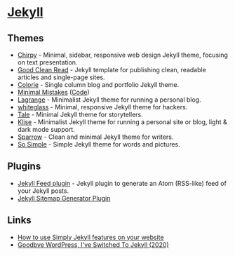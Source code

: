 # [Jekyll](https://jekyllrb.com/)

## Themes

- [Chirpy](https://github.com/cotes2020/jekyll-theme-chirpy/) - Minimal, sidebar, responsive web design Jekyll theme, focusing on text presentation.
- [Good Clean Read](https://github.com/adueck/good-clean-read) - Jekyll template for publishing clean, readable articles and single-page sites.
- [Colorie](https://github.com/ronv/colorie) - Single column blog and portfolio Jekyll theme.
- [Minimal Mistakes](https://mademistakes.com/work/minimal-mistakes-jekyll-theme/) ([Code](https://github.com/mmistakes/minimal-mistakes))
- [Lagrange](https://github.com/LeNPaul/Lagrange) - Minimalist Jekyll theme for running a personal blog.
- [whiteglass](https://github.com/yous/whiteglass) - Minimal, responsive Jekyll theme for hackers.
- [Tale](https://github.com/chesterhow/tale) - Minimal Jekyll theme for storytellers.
- [Klise](https://github.com/piharpi/jekyll-klise) - Minimalist Jekyll theme for running a personal site or blog, light & dark mode support.
- [Sparrow](https://github.com/lingxz/sparrow) - Clean and minimal Jekyll theme for writers.
- [So Simple](https://github.com/mmistakes/so-simple-theme) - Simple Jekyll theme for words and pictures.

## Plugins

- [Jekyll Feed plugin](https://github.com/jekyll/jekyll-feed) - Jekyll plugin to generate an Atom (RSS-like) feed of your Jekyll posts.
- [Jekyll Sitemap Generator Plugin](https://github.com/jekyll/jekyll-sitemap)

## Links

- [How to use Simply Jekyll features on your website](https://simply-jekyll.netlify.app/posts/how-to-use-simply-jekyll-features-on-your-website)
- [Goodbye WordPress, I've Switched To Jekyll (2020)](https://kevq.uk/goodbye-wordpress-switched-to-jekyll/)
